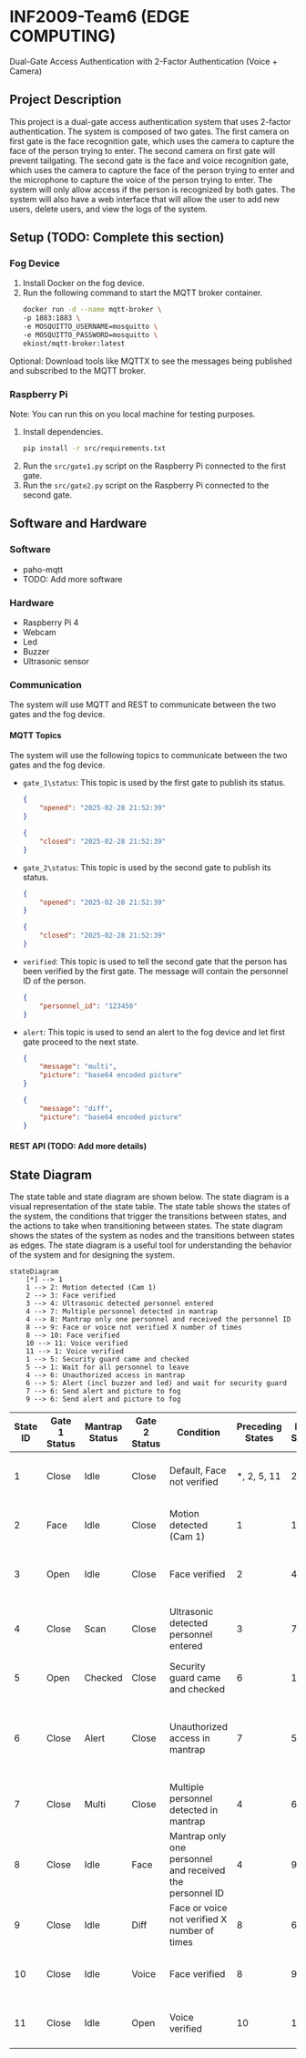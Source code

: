 # INF2009-Team6 (EDGE COMPUTING)
Dual-Gate Access Authentication with 2-Factor Authentication (Voice + Camera)

## Project Description
This project is a dual-gate access authentication system that uses 2-factor authentication. The system is composed of two gates. The first camera on first gate is the face recognition gate, which uses the camera to capture the face of the person trying to enter. The second camera on first gate will prevent tailgating. The second gate is the face and voice recognition gate, which uses the camera to capture the face of the person trying to enter and the microphone to capture the voice of the person trying to enter. The system will only allow access if the person is recognized by both gates. The system will also have a web interface that will allow the user to add new users, delete users, and view the logs of the system.

## Setup (TODO: Complete this section)
### Fog Device
1. Install Docker on the fog device.
2. Run the following command to start the MQTT broker container.
    ```bash
    docker run -d --name mqtt-broker \
    -p 1883:1883 \
    -e MOSQUITTO_USERNAME=mosquitto \
    -e MOSQUITTO_PASSWORD=mosquitto \
    ekiost/mqtt-broker:latest
    ```

Optional: Download tools like MQTTX to see the messages being published and subscribed to the MQTT broker.

### Raspberry Pi
Note: You can run this on you local machine for testing purposes.
1. Install dependencies.
    ```bash
    pip install -r src/requirements.txt
    ```
2. Run the `src/gate1.py` script on the Raspberry Pi connected to the first gate.
3. Run the `src/gate2.py` script on the Raspberry Pi connected to the second gate.

## Software and Hardware
### Software
- paho-mqtt
- TODO: Add more software

### Hardware
- Raspberry Pi 4
- Webcam
- Led
- Buzzer
- Ultrasonic sensor

### Communication
The system will use MQTT and REST to communicate between the two gates and the fog device. 

#### MQTT Topics
The system will use the following topics to communicate between the two gates and the fog device.
- `gate_1\status`: This topic is used by the first gate to publish its status. 
    ```json
    {
        "opened": "2025-02-28 21:52:39"
    }
    ```
    ```json
    {
        "closed": "2025-02-28 21:52:39"
    }
    ```
- `gate_2\status`: This topic is used by the second gate to publish its status. 
    ```json
    {
        "opened": "2025-02-28 21:52:39"
    }
    ```
    ```json
    {
        "closed": "2025-02-28 21:52:39"
    }
    ```
- `verified`: This topic is used to tell the second gate that the person has been verified by the first gate. The message will contain the personnel ID of the person.
    ```json
    {
        "personnel_id": "123456"
    }
    ```
- `alert`: This topic is used to send an alert to the fog device and let first gate proceed to the next state.
    ```json
    {
        "message": "multi",
        "picture": "base64 encoded picture"
    }
    ```
    ```json
    {
        "message": "diff",
        "picture": "base64 encoded picture"
    }
    ```

#### REST API (TODO: Add more details)



## State Diagram
The state table and state diagram are shown below. The state diagram is a visual representation of the state table. The state table shows the states of the system, the conditions that trigger the transitions between states, and the actions to take when transitioning between states. The state diagram shows the states of the system as nodes and the transitions between states as edges. The state diagram is a useful tool for understanding the behavior of the system and for designing the system.

```mermaid
stateDiagram
    [*] --> 1
    1 --> 2: Motion detected (Cam 1)
    2 --> 3: Face verified
    3 --> 4: Ultrasonic detected personnel entered
    4 --> 7: Multiple personnel detected in mantrap
    4 --> 8: Mantrap only one personnel and received the personnel ID
    8 --> 9: Face or voice not verified X number of times
    8 --> 10: Face verified
    10 --> 11: Voice verified
    11 --> 1: Voice verified
    1 --> 5: Security guard came and checked
    5 --> 1: Wait for all personnel to leave
    4 --> 6: Unauthorized access in mantrap
    6 --> 5: Alert (incl buzzer and led) and wait for security guard
    7 --> 6: Send alert and picture to fog
    9 --> 6: Send alert and picture to fog
```


| State ID | Gate 1 Status | Mantrap Status | Gate 2 Status | Condition | Preceding States | Next States | Action to take |
|----------|--------------|----------------|---------------|-----------|------------------|-------------|----------------|
| 1 | Close | Idle | Close | Default, Face not verified | *, 2, 5, 11 | 2 | Wait for personnel to approach |
| 2 | Face | Idle | Close | Motion detected (Cam 1) | 1 | 1, 3 | Enable facial verification (Cam 1) |
| 3 | Open | Idle | Close | Face verified | 2 | 4 | Wait for personnel to enter mantrap |
| 4 | Close | Scan | Close | Ultrasonic detected personnel entered | 3 | 7, 8 | Enable human detection scan (Cam 2) |
| 5 | Open | Checked | Close | Security guard came and checked | 6 | 1 | Wait for all personnel to leave |
| 6 | Close | Alert | Close | Unauthorized access in mantrap | 7 | 5 | Alert (incl buzzer and led) and wait for security guard |
| 7 | Close | Multi | Close | Multiple personnel detected in mantrap | 4 | 6 | Send alert and picture to fog |
| 8 | Close | Idle | Face | Mantrap only one personnel and received the personnel ID | 4 | 9, 10 | Enable facial verification (Cam 3) |
| 9 | Close | Idle | Diff | Face or voice not verified X number of times | 8 | 6 | Send alert and picture to fog |
| 10 | Close | Idle | Voice | Face verified | 8 | 9, 11 | Enable voice verification (Cam 3) |
| 11 | Close | Idle | Open | Voice verified | 10 | 1 | Wait for personnel to exit the mantrap |

